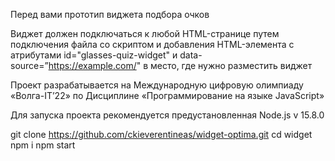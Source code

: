 Перед вами прототип виджета подбора очков

Виджет должен подключаться к любой HTML-странице путем подключения файла со скриптом и добавления HTML-элемента с атрибутами id="glasses-quiz-widget" и data-source=”https://example.com/" в место, где нужно разместить виджет

Проект разрабатывается на Международную цифровую олимпиаду «Волга-IT’22» по Дисциплине «Программирование на языке JavaScript»

Для запуска проекта рекомендуется предустановленная Node.js v 15.8.0

git clone https://github.com/ckieverentineas/widget-optima.git
cd widget
npm i
npm start
